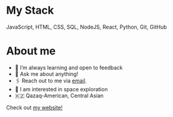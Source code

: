 # My Stack
JavaScript, HTML, CSS, SQL, NodeJS, React, Python, Git, GitHub
  
# About me
- 🫡 I’m always learning and open to feedback
- 💬 Ask me about anything!
- 🖇 Reach out to me via <a href="mailto:zoekurtzer@gmail.com">email</a>.
- 🚀 I am interested in space exploration
- 🇰🇿 Qazaq-American, Central Asian
<p>Check out <a href="https://zoekurtzer.github.io/zoekurtzer-website/">my website!</a></p>
